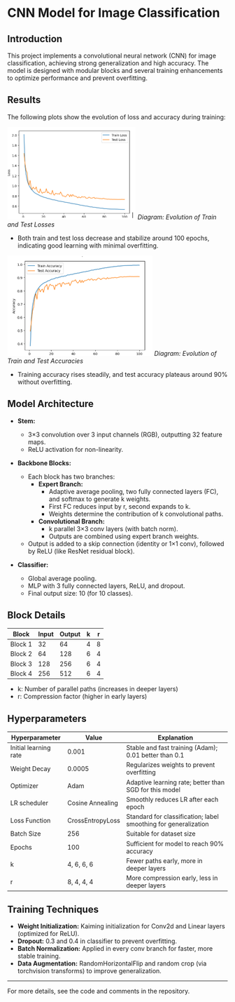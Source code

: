 # CNN Model for Image Classification

## Introduction

This project implements a convolutional neural network (CNN) for image classification, achieving strong generalization and high accuracy. The model is designed with modular blocks and several training enhancements to optimize performance and prevent overfitting.

## Results

The following plots show the evolution of loss and accuracy during training:

![Loss Curve](image1.png)
_Diagram: Evolution of Train and Test Losses_

- Both train and test loss decrease and stabilize around 100 epochs, indicating good learning with minimal overfitting.

![Accuracy Curve](image2.png)
_Diagram: Evolution of Train and Test Accuracies_

- Training accuracy rises steadily, and test accuracy plateaus around 90% without overfitting.

## Model Architecture

- **Stem:**

  - 3×3 convolution over 3 input channels (RGB), outputting 32 feature maps.
  - ReLU activation for non-linearity.

- **Backbone Blocks:**

  - Each block has two branches:
    - **Expert Branch:**
      - Adaptive average pooling, two fully connected layers (FC), and softmax to generate k weights.
      - First FC reduces input by r, second expands to k.
      - Weights determine the contribution of k convolutional paths.
    - **Convolutional Branch:**
      - k parallel 3×3 conv layers (with batch norm).
      - Outputs are combined using expert branch weights.
  - Output is added to a skip connection (identity or 1×1 conv), followed by ReLU (like ResNet residual block).

- **Classifier:**
  - Global average pooling.
  - MLP with 3 fully connected layers, ReLU, and dropout.
  - Final output size: 10 (for 10 classes).

## Block Details

| Block   | Input | Output | k   | r   |
| ------- | ----- | ------ | --- | --- |
| Block 1 | 32    | 64     | 4   | 8   |
| Block 2 | 64    | 128    | 6   | 4   |
| Block 3 | 128   | 256    | 6   | 4   |
| Block 4 | 256   | 512    | 6   | 4   |

- k: Number of parallel paths (increases in deeper layers)
- r: Compression factor (higher in early layers)

## Hyperparameters

| Hyperparameter        | Value            | Explanation                                                     |
| --------------------- | ---------------- | --------------------------------------------------------------- |
| Initial learning rate | 0.001            | Stable and fast training (Adam); 0.01 better than 0.1           |
| Weight Decay          | 0.0005           | Regularizes weights to prevent overfitting                      |
| Optimizer             | Adam             | Adaptive learning rate; better than SGD for this model          |
| LR scheduler          | Cosine Annealing | Smoothly reduces LR after each epoch                            |
| Loss Function         | CrossEntropyLoss | Standard for classification; label smoothing for generalization |
| Batch Size            | 256              | Suitable for dataset size                                       |
| Epochs                | 100              | Sufficient for model to reach 90% accuracy                      |
| k                     | 4, 6, 6, 6       | Fewer paths early, more in deeper layers                        |
| r                     | 8, 4, 4, 4       | More compression early, less in deeper layers                   |

## Training Techniques

- **Weight Initialization:** Kaiming initialization for Conv2d and Linear layers (optimized for ReLU).
- **Dropout:** 0.3 and 0.4 in classifier to prevent overfitting.
- **Batch Normalization:** Applied in every conv branch for faster, more stable training.
- **Data Augmentation:** RandomHorizontalFlip and random crop (via torchvision transforms) to improve generalization.

---

For more details, see the code and comments in the repository.
